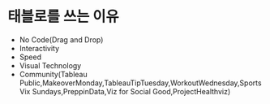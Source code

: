 # 태블로를 쓰는 이유
* No Code(Drag and Drop)
* Interactivity
* Speed
* Visual Technology
* Community(Tableau Public,MakeoverMonday,TableauTipTuesday,WorkoutWednesday,Sports Vix Sundays,PreppinData,Viz for Social Good,ProjectHealthviz)
